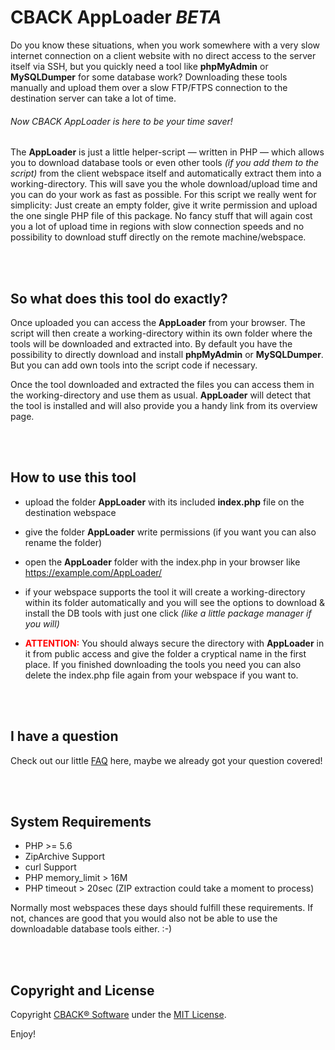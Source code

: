 # CBACK AppLoader *BETA*
Do you know these situations, when you work somewhere with a very slow internet connection on a client
website with no direct access to the server itself via SSH, but you quickly need a tool like **phpMyAdmin**
or **MySQLDumper** for some database work? Downloading these tools manually and upload them over a slow
FTP/FTPS connection to the destination server can take a lot of time.

###### Now CBACK AppLoader is here to be your time saver!

The **AppLoader** is just a little helper-script &mdash; written in PHP &mdash; which allows you to download
database tools or even other tools _(if you add them to the script)_ from the client webspace itself and
automatically extract them into a working-directory. This will save you the whole download/upload time and
you can do your work as fast as possible. For this script we really went for simplicity: Just create an
empty folder, give it write permission and upload the one single PHP file of this package. No fancy stuff
that will again cost you a lot of upload time in regions with slow connection speeds and no possibility to
download stuff directly on the remote machine/webspace.

<br /><br />

## So what does this tool do exactly?
Once uploaded you can access the **AppLoader** from your browser. The script will then create a
working-directory within its own folder where the tools will be downloaded and extracted into. By default
you have the possibility to directly download and install **phpMyAdmin** or **MySQLDumper**. But you can
add own tools into the script code if necessary.

Once the tool downloaded and extracted the files you can access them
in the working-directory and use them as usual. **AppLoader** will detect that the tool is installed and
will also provide you a handy link from its overview page.

<br /><br />

## How to use this tool
* upload the folder **AppLoader** with its included **index.php** file on the destination webspace

* give the folder **AppLoader** write permissions (if you want you can also rename the folder)

* open the **AppLoader** folder with the index.php in your browser like https://example.com/AppLoader/

* if your webspace supports the tool it will create a working-directory within its folder automatically and
you will see the options to download & install the DB tools with just one click _(like a little package manager
if you will)_

* **<span style="color:red;">ATTENTION:</span>** You should always secure the directory with **AppLoader** in it from public access and
give the folder a cryptical name in the first place. If you finished downloading the tools you need you
can also delete the index.php file again from your webspace if you want to.

<br /><br />

## I have a question
Check out our little [FAQ](https://github.com/cbacknet/AppLoader/blob/master/FAQ.md) here, maybe we
already got your question covered!

<br /><br />

## System Requirements
* PHP >= 5.6
* ZipArchive Support
* curl Support
* PHP memory_limit > 16M
* PHP timeout > 20sec (ZIP extraction could take a moment to process)

Normally most webspaces these days should fulfill these requirements. If not, chances are good that
you would also not be able to use the downloadable database tools either. :-)

<br /><br />

## Copyright and License
Copyright [CBACK&reg; Software](https://cback.net) under the [MIT License](https://github.com/cbacknet/AppLoader/blob/master/LICENSE).


Enjoy!